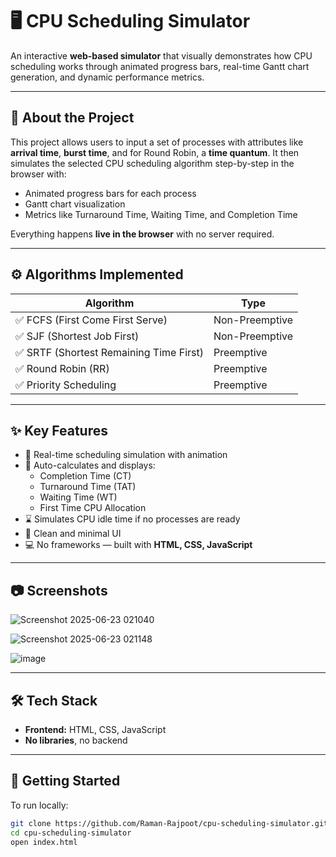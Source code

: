 # 🖥️ CPU Scheduling Simulator

An interactive **web-based simulator** that visually demonstrates how CPU scheduling works through animated progress bars, real-time Gantt chart generation, and dynamic performance metrics.


---

## 📌 About the Project

This project allows users to input a set of processes with attributes like **arrival time**, **burst time**, and for Round Robin, a **time quantum**. It then simulates the selected CPU scheduling algorithm step-by-step in the browser with:

- Animated progress bars for each process
- Gantt chart visualization
- Metrics like Turnaround Time, Waiting Time, and Completion Time

Everything happens **live in the browser** with no server required.

---

## ⚙️ Algorithms Implemented

| Algorithm                          | Type            
|-------------------------------------------|------------------
| ✅ FCFS (First Come First Serve)         | Non-Preemptive  
| ✅ SJF (Shortest Job First)              | Non-Preemptive  
| ✅ SRTF (Shortest Remaining Time First)  | Preemptive   
| ✅ Round Robin (RR)                      | Preemptive       
| ✅ Priority Scheduling                   | Preemptive  


---

## ✨ Key Features

- 🔁 Real-time scheduling simulation with animation
- 🧮 Auto-calculates and displays:
  - Completion Time (CT)
  - Turnaround Time (TAT)
  - Waiting Time (WT)
  -  First Time CPU Allocation
- ⌛ Simulates CPU idle time if no processes are ready
- 🎨 Clean and minimal UI
- 💻 No frameworks — built with **HTML, CSS, JavaScript**

---

## 📷 Screenshots

![Screenshot 2025-06-23 021040](https://github.com/user-attachments/assets/949fbbd9-1469-401b-a512-c94a2e6bd130)

![Screenshot 2025-06-23 021148](https://github.com/user-attachments/assets/3f6180b9-a0d2-4156-97d7-a74be6e26f05)

![image](https://github.com/user-attachments/assets/485ef105-1551-4039-860f-cde87a13a881)

---

## 🛠 Tech Stack

- **Frontend:** HTML, CSS, JavaScript
- **No libraries**, no backend

---

## 🚀 Getting Started

To run locally:

```bash
git clone https://github.com/Raman-Rajpoot/cpu-scheduling-simulator.git
cd cpu-scheduling-simulator
open index.html
